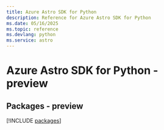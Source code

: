 ```yaml
---
title: Azure Astro SDK for Python
description: Reference for Azure Astro SDK for Python
ms.date: 05/16/2025
ms.topic: reference
ms.devlang: python
ms.service: astro
---
```

# Azure Astro SDK for Python - preview
## Packages - preview
[!INCLUDE [packages](astro-index.md)]